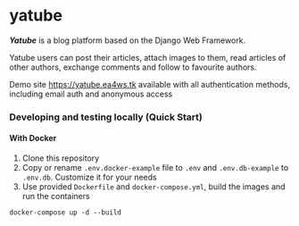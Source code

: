 # yatube

***Yatube*** is a blog platform based on the Django Web Framework.

Yatube users can post their articles, attach images to them, read articles of other authors, exchange comments and follow to favourite authors.

Demo site https://yatube.ea4ws.tk available with all authentication methods, including email auth and anonymous access

### Developing and testing locally (Quick Start)

#### With Docker

   1. Clone this repository
   2. Copy or rename `.env.docker-example` file to `.env` and `.env.db-example` to `.env.db`. Customize it for your needs
   3. Use provided `Dockerfile` and `docker-compose.yml`, build the images and run the containers
   ```
   docker-compose up -d --build
   ```
   
